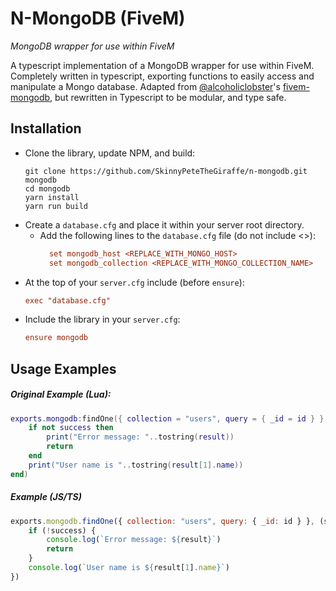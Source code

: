 # N-MongoDB (FiveM)

_MongoDB wrapper for use within FiveM_

A typescript implementation of a MongoDB wrapper for use within FiveM. Completely written in typescript, exporting 
functions to easily access and manipulate a Mongo database. Adapted from [@alcoholiclobster](https://github.com/alcoholiclobster)'s 
[fivem-mongodb](https://github.com/alcoholiclobster/fivem-mongodb), but rewritten in Typescript to be modular, and type safe.

## Installation
* Clone the library, update NPM, and build:
    ```
    git clone https://github.com/SkinnyPeteTheGiraffe/n-mongodb.git mongodb
    cd mongodb
    yarn install
    yarn run build
    ```
* Create a `database.cfg` and place it within your server root directory.
  * Add the following lines to the `database.cfg` file (do not include <>):
      ```cfg
        set mongodb_host <REPLACE_WITH_MONGO_HOST>
        set mongodb_collection <REPLACE_WITH_MONGO_COLLECTION_NAME>
      ```
* At the top of your `server.cfg` include (before `ensure`):
    ```cfg
    exec "database.cfg"
    ```
* Include the library in your `server.cfg`:
    ```cfg
    ensure mongodb
    ```
## Usage Examples
##### Original Example (Lua):
```lua
exports.mongodb:findOne({ collection = "users", query = { _id = id } }, function (success, result)
    if not success then
        print("Error message: "..tostring(result))
        return
    end
    print("User name is "..tostring(result[1].name))
end)
```

##### Example (JS/TS)
```js
exports.mongodb.findOne({ collection: "users", query: { _id: id } }, (success, result) => {
    if (!success) {
        console.log(`Error message: ${result}`)
        return
    }
    console.log(`User name is ${result[1].name}`)
})
```

